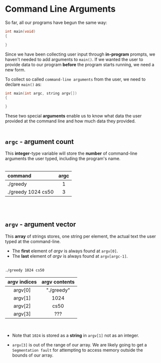 # Command Line Arguments
So far, all our programs have begun the same way:
```c
int main(void)
{

}
```
Since we have been collecting user input through **in-program** prompts, we haven't needed to add arguments to `main()`. If we wanted the user to provide data to our program **before** the program starts running, we need a new form.

To collect so called `command-line arguments` from the user, we need to declare `main()` as:
```c
int main(int argc, string argv[])
{

}
```
These two special **arguments** enable us to know what data the user provided at the command line and how much data they provided.
<br><br>

## `argc` - argument count
This **integer**-type variable will store the **number** of command-line arguments the user typed, including the program's name.<br><br>

|command|argc|
|:-|:-:|
|./greedy|1|
|./greedy 1024 cs50|3|

<br><br>
## `argv` - argument vector
This **array** of strings stores, one string per element, the actual text the user typed at the command-line.

- The **first** element of *argv* is always found at `argv[0]`.
- The **last** element of *argv* is always found at `argv[argc-1]`.
<br><br>
```
./greedy 1024 cs50
```
|argv indices|argv contents|
|:-:|:-:|
|argv[0]|"./greedy"|
|argv[1]|1024|
|argv[2]|cs50|
|argv[3]|???|

<br>

- Note that `1024` is stored as a **string** in `argv[1]` not as an integer.

- `argv[3]` is out of the range of our array. We are likely going to get a `Segmentation fault` for attempting to access memory outside the bounds of our array.